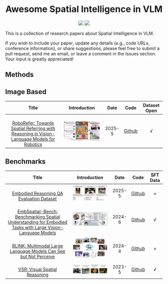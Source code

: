 <div align="center">
    <h1>Awesome Spatial Intelligence in VLM</h1>
    <img src=https://img.shields.io/github/stars/ZYCheng1002/Awesome-Spatial-Intelligence-VLM.svg?style=social >
    <a href="https://awesome.re"><img src="https://awesome.re/badge.svg"/></a>
</div>

This is a collection of research papers about Spatial Intelligence in VLM. 

If you wish to include your paper, update any details (e.g., code URLs, conference information), or share suggestions, please feel free to submit a pull request, send me an email, or leave a comment in the Issues section. Your input is greatly appreciated!


## Methods
## Image Based
|              Title              |                    Introduction                    |     Date     |      Code      |    Dataset Open    |
| :-----------------------------: | :------------------------------------------------: | :----------: | :------------: | :----------------: | 
| <br/>[RoboRefer: Towards Spatial Referring with Reasoning in Vision-Language Models for Robotics](https://arxiv.org/pdf/2506.04308) | <img width="300" alt="image" src="images/RoboRefer.png"> | 2025-5 | [Github](https://zhoues.github.io/RoboRefer/) | √ |



## Benchmarks
|              Title              |                    Introduction                    |     Date     |      Code      |    SFT Data    |
| :-----------------------------: | :------------------------------------------------: | :----------: | :------------: | :------------: |
| <br/>[Embodied Reasoning QA Evaluation Dataset](https://storage.googleapis.com/deepmind-media/gemini-robotics/gemini_robotics_report.pdf) | <img width="300" alt="image" src="images/ERQA.png"> | 2025-5 | [Github](https://github.com/embodiedreasoning/ERQA) | × |
| <br/>[EmbSpatial-Bench: Benchmarking Spatial Understanding for Embodied Tasks with Large Vision-Language Models](https://arxiv.org/abs/2406.05756) | <img width="300" alt="image" src="images/EmbSpatial.png"> | 2024-6 | [Github](https://github.com/mengfeidu/EmbSpatial-Bench) | √ |
| <br/>[BLINK: Multimodal Large Language Models Can See but Not Perceive](https://arxiv.org/abs/2404.12390) | <img width="300" alt="image" src="images/BLINK.png"> | 2024-4 | [Github](https://github.com/zeyofu/BLINK_Benchmark) | × |
| <br/>[VSR: Visual Spatial Reasoning](https://arxiv.org/abs/2205.00363) | <img width="300" alt="image" src="images/VSR.png"> | 2023-5 | [Github](https://github.com/cambridgeltl/visual-spatial-reasoning) | √ |

